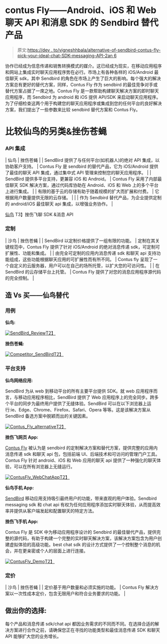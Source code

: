 # contus Fly——Android、iOS 和 Web 聊天 API 和消息 SDK 的 Sendbird 替代产品

> 原文:[https://dev . to/vigneshhbala/alternative-of-sendbird-contus-fly-pick-your-ideal-chat-SDK-messaging-API-2an 6](https://dev.to/vigneshhbala/alternative-of-sendbird-contus-fly-pick-your-ideal-chat-sdk-messaging-api-2an6)

协作已经成为信息传递和销售转换模式的媒介。这已经成为现实，在移动应用程序和网站上集成实时聊天应用程序势在必行。市场上有各种各样的 iOS/Android 最佳聊天 sdk，其中 Sendbird 的角色在市场上产生了巨大的影响。每个强大的解决方案总有更好的替代方案，同样，Contus Fly 作为 sendbird 的最佳竞争对手或替代方案占据了一席之地。Contus Fly 是一款帮助构建聊天解决方案的即时聊天应用程序，而 Sendbird 为 android 和 iOS 提供 API/SDK 来启动聊天应用程序。为了仔细检查这两个用于构建您的聊天应用程序或集成到您的任何平台的良好解决方案，我们提出了一些参数来比较 sendbird 替代方案和 Contus Fly。

# [](#comparison-of-sendbird-alternative-amp-contus-fly)**比较仙鸟的另类&挫伤苍蝇**

### [](#api-integration)**API 集成**

| 仙鸟 | 挫伤苍蝇 |
| SendBird 提供了与任何平台(如机器人)的绝对 API 集成，以协助客户支持。 | Contus Fly 是 sendbird 的替代产品，它为 iOS/Android 提供了最佳的聊天 API 集成，通过集中式 API 管理来控制您的聊天应用程序。 |
| SendBird 提供多平台支持，更兼容 iOS 和 Android。 | Contus Fly 采用了内部最佳聊天 SDK 解决方案，通过代码库协助在 Android、iOS 和 Web 上的多个平台上进行集成。 |
| 有限的基于云的存储有助于随着规模的扩大而扩展和付费。 | 它根据用户数量提供无限的云存储。 |
|  | 作为 Sendbird 替代产品，为企业提供定制的 android/iOS 最佳聊天 api 集成，以增强业务协作。 |

[仙鸟](https://sendbird.com)
T3】挫伤飞聊 SDK &消息 API

### [](#customization)**定制**

| 沙鸟 | 挫伤苍蝇 |
| SendBird 以定制价格提供了一组有限的功能。 | 定制在其关键规范中，Contus Fly 提供了针对 iOS/Android 的绝对消息传递 sdk，可定制可扩展性、功能和集成。 |
| 由完全可定制的应用内消息传递 sdk 和聊天 api 支持功能组成，这些功能根据聊天应用的可扩展性而有所不同。 | Contus fly 呈现了一个自定义的云服务器，用户可以在自己的场所托管，以扩大您的可访问性。 |
| 在 SendBird 的云存储平台上托管。 | Contus Fly 提供了对您的消息应用程序源代码的完全控制。 |

## [](#build-vs-buy-sendbird-alternative)**造 Vs 买——仙鸟替代**

### [](#use-cases)**用例**

**仙鸟:**

[![SendBird_Review](../Images/1a35bb8430c07a19cf51547a1eab6778.png)T2】](https://res.cloudinary.com/practicaldev/image/fetch/s--tmKLOXcO--/c_limit%2Cf_auto%2Cfl_progressive%2Cq_auto%2Cw_880/https://blog.contus.com/wp-content/uploads/2018/06/SendBird_Review.jpg)

**挫伤苍蝇:**

[![Competitor_SendBird](../Images/3ccfb5107d1224769dc812a88add8a1e.png)T2】](https://res.cloudinary.com/practicaldev/image/fetch/s--Cv7kDINg--/c_limit%2Cf_auto%2Cfl_progressive%2Cq_auto%2Cw_880/https://blog.contus.com/wp-content/uploads/2018/06/Competitor_Sendird.jpg)

### [](#platform-support)**平台支持**

**仙鸟网络应用:**

SendBird 为从 web 到移动平台的所有主要平台提供 SDK。就 web 应用程序而言，与移动应用程序相比，SendBird 提供了 Web 应用程序上的完全同步。跨多个平台的同步为最终用户提供了无缝体验。SendBird 可以在以下浏览器上运行:ie、Edge、Chrome、Firefox、Safari、Opera 等等。这是该解决方案从 SendBird 备选方案中脱颖而出的关键因素。

[![Contus_Fly_alternative](../Images/61fc5416e91a09a6764fed4d2e4177de.png)T2】](https://res.cloudinary.com/practicaldev/image/fetch/s--AGg8vlxL--/c_limit%2Cf_auto%2Cfl_progressive%2Cq_auto%2Cw_880/https://blog.contus.com/wp-content/uploads/2018/06/Contus_Fly_alternative.png)

**挫伤飞网页 App:**

[Contus Fly](https://www.contus.com/messaging-solutions.php) 被认为是 sendbird 的定制解决方案和替代方案，提供完整的应用内消息传递 sdk 和聊天 api 包，包括前端 UI、后端技术和可访问的管理门户工具。Contus Fly 针对 android、iOS 和 Web 应用的聊天 api 提供了一种强化的聊天体验，可以在所有浏览器上无缝运行。

[![ContusFly_WebChatApp](../Images/37abb58a7348cd49039362abfaa06bb3.png)T2】](https://res.cloudinary.com/practicaldev/image/fetch/s--atXlxSCO--/c_limit%2Cf_auto%2Cfl_progressive%2Cq_auto%2Cw_880/https://blog.contus.com/wp-content/uploads/2018/06/ContusFly_WebChatApp.png)

**仙鸟手机 App:**

[SendBird](https://sendbird.com) 移动应用支持吸引最终用户的功能，带来直观的用户体验。Sendbird messaging sdk 和 chat api 有权为任何应用程序添加实时聊天体验，从而提高效率并提供从客户端发起和配置聊天的特定方法。

**挫伤飞手机 App:**

Contus Fly 是 SDK 中为移动应用程序设计的 Sendbird 的最佳替代产品，提供完整的源代码，有助于构建一个完整的实时聊天解决方案，该解决方案包含为用户创建虚拟体验的高级功能。best chat sdk 的设计方式提供了一个控制整个消息的机会，并在更亲密或个人的层面上进行连接。

[![ContusFly_Demo](../Images/9c6807ccd3948d9f631a8b101971cd11.png)T2】](https://res.cloudinary.com/practicaldev/image/fetch/s--akoEtYkE--/c_limit%2Cf_auto%2Cfl_progressive%2Cq_auto%2Cw_880/https://blog.contus.com/wp-content/uploads/2018/06/ContusFly_Demo.png)

### [](#pricing)**定价**

| 沙鸟 | 挫伤苍蝇 |
| 定价基于用户数量和必须实施的功能。 | Contus Fly 解决方案以一次性成本定价，包含无限用户和符合业务要求的功能。 |

## [](#make-your-choice)**做出你的选择:**

每个产品和消息传递 sdk/chat api 都因业务需求的不同而不同。在选择合适的解决方案进行合作之前，请确保您正在寻找的功能类型和最佳消息传递 SDK 和聊天 API 能够扩大您的业务增长。